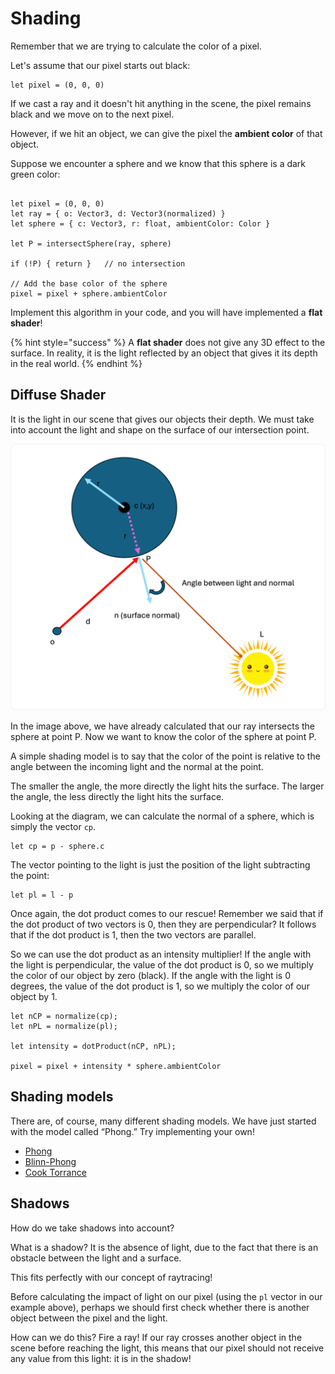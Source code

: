 # Shading



Remember that we are trying to calculate the color of a pixel.

Let's assume that our pixel starts out black:


```
let pixel = (0, 0, 0)
```

If we cast a ray and it doesn't hit anything in the scene, the pixel remains black and we move on to the next pixel.

However, if we hit an object, we can give the pixel the **ambient color** of that object.

Suppose we encounter a sphere and we know that this sphere is a dark green color:


```

let pixel = (0, 0, 0)
let ray = { o: Vector3, d: Vector3(normalized) }
let sphere = { c: Vector3, r: float, ambientColor: Color }

let P = intersectSphere(ray, sphere)

if (!P) { return }   // no intersection 

// Add the base color of the sphere
pixel = pixel + sphere.ambientColor

```

Implement this algorithm in your code, and you will have implemented a **flat shader**!

{% hint style="success" %}
A **flat shader** does not give any 3D effect to the surface. In reality, it is the light reflected by an object that gives it its depth in the real world.
{% endhint %}


## Diffuse Shader

It is the light in our scene that gives our objects their depth. We must take into account the light and shape on the surface of our intersection point.

![](./img/diffuse.png)

In the image above, we have already calculated that our ray intersects the sphere at point P. Now we want to know the color of the sphere at point P.

A simple shading model is to say that the color of the point is relative to the angle between the incoming light and the normal at the point.

The smaller the angle, the more directly the light hits the surface. The larger the angle, the less directly the light hits the surface.

Looking at the diagram, we can calculate the normal of a sphere, which is simply the vector `cp`.


```
let cp = p - sphere.c
```

The vector pointing to the light is just the position of the light subtracting the point:

```
let pl = l - p
```

Once again, the dot product comes to our rescue! Remember we said that if the dot product of two vectors is 0, then they are perpendicular? It follows that if the dot product is 1, then the two vectors are parallel.

So we can use the dot product as an intensity multiplier! If the angle with the light is perpendicular, the value of the dot product is 0, so we multiply the color of our object by zero (black). If the angle with the light is 0 degrees, the value of the dot product is 1, so we multiply the color of our object by 1.
 

```
let nCP = normalize(cp);
let nPL = normalize(pl);

let intensity = dotProduct(nCP, nPL);

pixel = pixel + intensity * sphere.ambientColor

```

## Shading models

There are, of course, many different shading models. We have just started with the model called “Phong.” Try implementing your own!


- [Phong](https://en.wikipedia.org/wiki/Phong_reflection_model)
- [Blinn-Phong](https://en.wikipedia.org/wiki/Blinn–Phong_reflection_model)
- [Cook Torrance](https://garykeen27.wixsite.com/portfolio/cook-torrance-shading)


## Shadows

How do we take shadows into account?

What is a shadow? It is the absence of light, due to the fact that there is an obstacle between the light and a surface.

This fits perfectly with our concept of raytracing! 

Before calculating the impact of light on our pixel (using the `pl` vector in our example above), perhaps we should first check whether there is another object between the pixel and the light.

How can we do this? Fire a ray! If our ray crosses another object in the scene before reaching the light, this means that our pixel should not receive any value from this light: it is in the shadow!